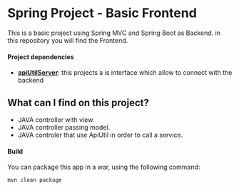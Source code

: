 <h1>Spring Project - Basic Frontend</h1>
<p>This is a basic project using Spring MVC and Spring Boot as Backend.
in this repository you will find the Frontend.</p>
<h4>Project dependencies</h4>
<ul>
    <li><a href="#"><b>apiUtilServer</b></a>:  this projects a is interface which allow to connect with the backend</li>
</ul>
<h2>What can I find on this project?</h3>
<ul>
    <li>JAVA controller with view.</li>
    <li>JAVA controller passing model.</li>
    <li>JAVA controler that use ApiUtil in order to call a service.</li>
</ul> 
<h4>Build</h4>
<p>You can package this app in a war, using the following command:</p>
<code>mvn clean package</code>